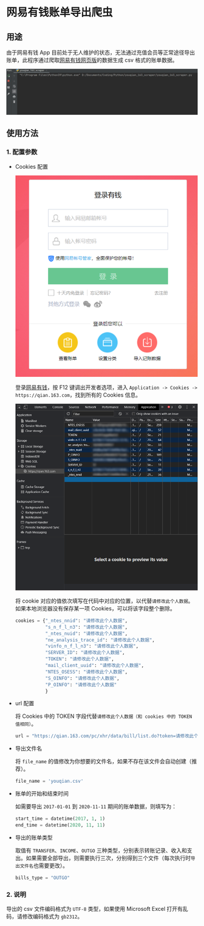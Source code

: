 # 网易有钱账单导出爬虫

## 用途

由于网易有钱 App 目前处于无人维护的状态，无法通过充值会员等正常途径导出账单，此程序通过爬取[网易有钱网页版](https://qian.163.com)的数据生成 csv 格式的账单数据。

![running](img/running.gif)

## 使用方法

### 1. 配置参数

- Cookies 配置

  ![login](img/login_page.png)

  登录[网易有钱](https://qian.163.com/pc/login.html)，按 F12 键调出开发者选项，进入 `Application -> Cookies -> https://qian.163.com`，找到所有的 Cookies 信息。

  ![Cookies](img/cookies.png)

  将 cookie 对应的值依次填写在代码中对应的位置，以代替`请修改此个人数据`。如果本地浏览器没有保存某一项 Cookies，可以将该字段整个删除。

  ```python
  cookies = {"_ntes_nnid": "请修改此个人数据",
             "s_n_f_l_n3": "请修改此个人数据",
             "_ntes_nuid": "请修改此个人数据",
             "ne_analysis_trace_id": "请修改此个人数据",
             "vinfo_n_f_l_n3": "请修改此个人数据",
             "SERVER_ID": "请修改此个人数据",
             "TOKEN": "请修改此个人数据",
             "mail_client_uuid": "请修改此个人数据",
             "NTES_OSESS": "请修改此个人数据",
             "S_OINFO": "请修改此个人数据",
             "P_OINFO": "请修改此个人数据"
             }
  ```

- url 配置

  将 Cookies 中的 TOKEN 字段代替`请修改此个人数据（和 cookies 中的 TOKEN 值相同）`。

  ```python
  url = "https://qian.163.com/pc/xhr/data/bill/list.do?token=请修改此个人数据（和 cookies 中的 TOKEN 值相同）"
  ```

- 导出文件名

  将 `file_name` 的值修改为你想要的文件名，如果不存在该文件会自动创建（推荐）。

  ```python
  file_name = 'youqian.csv'
  ```

- 账单的开始和结束时间

  如需要导出 `2017-01-01` 到 `2020-11-11` 期间的账单数据，则填写为：

  ```python
  start_time = datetime(2017, 1, 1)
  end_time = datetime(2020, 11, 11)
  ```

- 导出的账单类型

  取值有 `TRANSFER`、`INCOME`、`OUTGO` 三种类型，分别表示转账记录、收入和支出。如果需要全部导出，则需要执行三次，分别得到三个文件（每次执行时`导出文件名`也需要更改）。

  ```python
  bills_type = "OUTGO"
  ```

### 2. 说明

导出的 csv 文件编码格式为 `UTF-8` 类型，如果使用 Microsoft Excel 打开有乱码，请修改编码格式为 `gb2312`。
